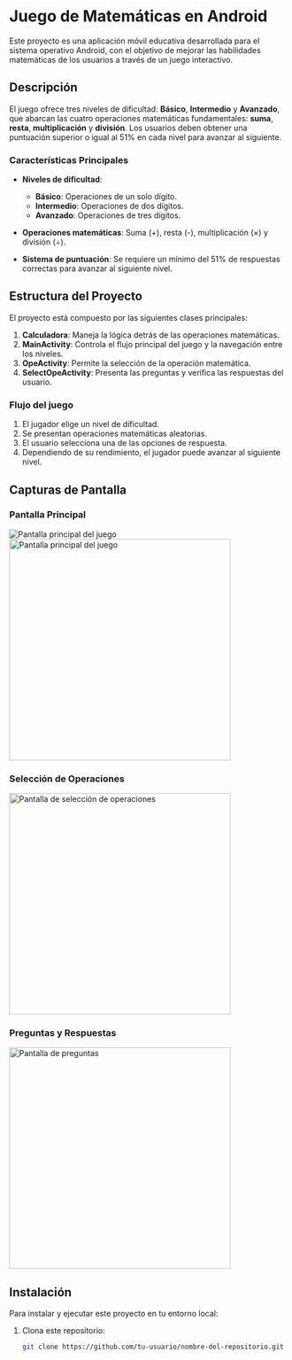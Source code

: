 # Juego de Matemáticas en Android

Este proyecto es una aplicación móvil educativa desarrollada para el sistema operativo Android, con el objetivo de mejorar las habilidades matemáticas de los usuarios a través de un juego interactivo.

## Descripción

El juego ofrece tres niveles de dificultad: **Básico**, **Intermedio** y **Avanzado**, que abarcan las cuatro operaciones matemáticas fundamentales: **suma**, **resta**, **multiplicación** y **división**. Los usuarios deben obtener una puntuación superior o igual al 51% en cada nivel para avanzar al siguiente.

### Características Principales

- **Niveles de dificultad**:
  - **Básico**: Operaciones de un solo dígito.
  - **Intermedio**: Operaciones de dos dígitos.
  - **Avanzado**: Operaciones de tres dígitos.
  
- **Operaciones matemáticas**: Suma (+), resta (-), multiplicación (×) y división (÷).
- **Sistema de puntuación**: Se requiere un mínimo del 51% de respuestas correctas para avanzar al siguiente nivel.

## Estructura del Proyecto

El proyecto está compuesto por las siguientes clases principales:

1. **Calculadora**: Maneja la lógica detrás de las operaciones matemáticas.
2. **MainActivity**: Controla el flujo principal del juego y la navegación entre los niveles.
3. **OpeActivity**: Permite la selección de la operación matemática.
4. **SelectOpeActivity**: Presenta las preguntas y verifica las respuestas del usuario.

### Flujo del juego

1. El jugador elige un nivel de dificultad.
2. Se presentan operaciones matemáticas aleatorias.
3. El usuario selecciona una de las opciones de respuesta.
4. Dependiendo de su rendimiento, el jugador puede avanzar al siguiente nivel.


## Capturas de Pantalla

### Pantalla Principal

![Pantalla principal del juego](img-android/image7.png)
<img src="img-android/image7.png" alt="Pantalla principal del juego" width="400"/>

### Selección de Operaciones
<img src="img-android/image3.png" alt="Pantalla de selección de operaciones" width="400"/>

### Preguntas y Respuestas
<img src="img-android/image9.png" alt="Pantalla de preguntas" width="400"/>





## Instalación

Para instalar y ejecutar este proyecto en tu entorno local:

1. Clona este repositorio:  
   ```bash
   git clone https://github.com/tu-usuario/nombre-del-repositorio.git

